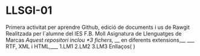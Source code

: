 # LLSGI-01
Primera activitat per aprendre Github,  edició de documents i us de Rawgit
Realitzada per l´alumne del IES F.B. Moll 
Asignatura de Llenguatges de Marcas
_Aquest repositori inclou *3 fichers,_ __ en diferents extensions,__ ___ RTF, XML i HTML,___
1.LM1
2.LM2
3.LM3
Enllaços(  )

